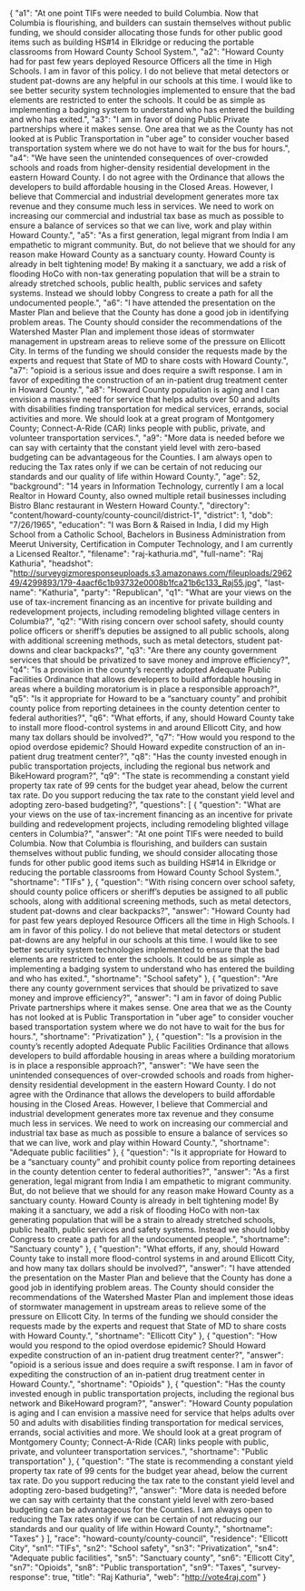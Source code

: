 {
  "a1": "At one point TIFs were needed to build Columbia. Now that Columbia is flourishing, and builders can sustain themselves without public funding, we should consider allocating those funds for other public good items such as building HS#14 in Elkridge or reducing the portable classrooms from Howard County School System.",
  "a2": "Howard County had for past few years deployed Resource Officers all the time in High Schools. I am in favor of this policy. I do not believe that metal detectors or student pat-downs are any helpful in our schools at this time. I would like to see better security system technologies implemented to ensure that the bad elements are restricted to enter the  schools. It could be as simple as implementing a badging system to understand who has entered the building and who has exited.",
  "a3": "I am in favor of doing Public Private partnerships where it makes sense. One area that we as the County has not looked at is Public Transportation in \"uber age\" to consider voucher based transportation system where we do not have to wait for the bus for hours.",
  "a4": "We have seen the unintended consequences of over-crowded schools and roads from higher-density residential development in the eastern Howard County. I do not agree with the Ordinance that allows the developers to build affordable housing in the Closed Areas. However, I believe that Commercial and industrial development generates more tax revenue and they consume much less in services. We need to work on increasing our commercial and industrial tax base as much as possible to ensure a balance of services so that we can live, work and play within Howard County.",
  "a5": "As a first generation, legal migrant from India I am empathetic to migrant community. But, do not believe that we should for any reason make Howard County as a sanctuary county. Howard County is already in belt tightening mode! By making it a sanctuary, we add a risk of flooding HoCo with non-tax generating population that will be a strain to already stretched schools, public health, public services and safety systems. Instead we should lobby Congress to create a path for all the undocumented people.",
  "a6": "I have attended the presentation on the Master Plan and believe that the County has done a good job in identifying problem areas. The County should consider the recommendations of the Watershed Master Plan and implement those ideas of stormwater management in upstream areas to relieve some of the pressure on Ellicott City. In terms of the funding we should consider the requests made by the experts and request that State of MD to share costs with Howard County.",
  "a7": "opioid is a serious issue and does require a swift response. I am in favor of expediting the construction of an in-patient drug treatment center in Howard County.",
  "a8": "Howard County population is aging and I can envision a massive need for service that helps adults over 50 and adults with disabilities finding transportation for medical services, errands, social activities and more. We should look at a great program of Montgomery County; Connect-A-Ride (CAR) links people with public, private, and volunteer transportation services.",
  "a9": "More data is needed before we can say with certainty that the constant yield level with zero-based budgeting can be advantageous for the Counties. I am always open to reducing the Tax rates only if we can be certain of not reducing our standards and our quality of life within Howard County.",
  "age": 52,
  "background": "14 years in Information Technology, currently I am a local Realtor in Howard County, also owned multiple retail businesses including Bistro Blanc restaurant in Western Howard County.",
  "directory": "content/howard-county/county-council/district-1",
  "district": 1,
  "dob": "7/26/1965",
  "education": "I was Born & Raised in India, I did my High School from a Catholic School, Bachelors in Business Administration from Meerut University, Certification in Computer Technology, and I am currently a Licensed Realtor.",
  "filename": "raj-kathuria.md",
  "full-name": "Raj Kathuria",
  "headshot": "http://surveygizmoresponseuploads.s3.amazonaws.com/fileuploads/296249/4299893/179-4aacf6c1b93732e0008b1fca21b6c133_Raj55.jpg",
  "last-name": "Kathuria",
  "party": "Republican",
  "q1": "What are your views on the use of tax-increment financing as an incentive for private building and redevelopment projects, including remodeling blighted village centers in Columbia?",
  "q2": "With rising concern over school safety, should county police officers or sheriff’s deputies be assigned to all public schools, along with additional screening methods, such as metal detectors, student pat-downs and clear backpacks?",
  "q3": "Are there any county government services that should be privatized to save money and improve efficiency?",
  "q4": "Is a provision in the county’s recently adopted Adequate Public Facilities Ordinance that allows developers to build affordable housing in areas where a building moratorium is in place a responsible approach?",
  "q5": "Is it appropriate for Howard to be a “sanctuary county” and prohibit county police from reporting detainees in the county detention center to federal authorities?",
  "q6": "What efforts, if any, should Howard County take to install more flood-control systems in and around Ellicott City, and how many tax dollars should be involved?",
  "q7": "How would you respond to the opiod overdose epidemic? Should Howard expedite construction of an in-patient drug treatment center?",
  "q8": "Has the county invested enough in public transportation projects, including the regional bus network and BikeHoward program?",
  "q9": "The state is recommending a constant yield property tax rate of 99 cents for the budget year ahead, below the current tax rate. Do you support reducing the tax rate to the constant yield level and adopting zero-based budgeting?",
  "questions": [
    {
      "question": "What are your views on the use of tax-increment financing as an incentive for private building and redevelopment projects, including remodeling blighted village centers in Columbia?",
      "answer": "At one point TIFs were needed to build Columbia. Now that Columbia is flourishing, and builders can sustain themselves without public funding, we should consider allocating those funds for other public good items such as building HS#14 in Elkridge or reducing the portable classrooms from Howard County School System.",
      "shortname": "TIFs"
    },
    {
      "question": "With rising concern over school safety, should county police officers or sheriff’s deputies be assigned to all public schools, along with additional screening methods, such as metal detectors, student pat-downs and clear backpacks?",
      "answer": "Howard County had for past few years deployed Resource Officers all the time in High Schools. I am in favor of this policy. I do not believe that metal detectors or student pat-downs are any helpful in our schools at this time. I would like to see better security system technologies implemented to ensure that the bad elements are restricted to enter the  schools. It could be as simple as implementing a badging system to understand who has entered the building and who has exited.",
      "shortname": "School safety"
    },
    {
      "question": "Are there any county government services that should be privatized to save money and improve efficiency?",
      "answer": "I am in favor of doing Public Private partnerships where it makes sense. One area that we as the County has not looked at is Public Transportation in \"uber age\" to consider voucher based transportation system where we do not have to wait for the bus for hours.",
      "shortname": "Privatization"
    },
    {
      "question": "Is a provision in the county’s recently adopted Adequate Public Facilities Ordinance that allows developers to build affordable housing in areas where a building moratorium is in place a responsible approach?",
      "answer": "We have seen the unintended consequences of over-crowded schools and roads from higher-density residential development in the eastern Howard County. I do not agree with the Ordinance that allows the developers to build affordable housing in the Closed Areas. However, I believe that Commercial and industrial development generates more tax revenue and they consume much less in services. We need to work on increasing our commercial and industrial tax base as much as possible to ensure a balance of services so that we can live, work and play within Howard County.",
      "shortname": "Adequate public facilities"
    },
    {
      "question": "Is it appropriate for Howard to be a “sanctuary county” and prohibit county police from reporting detainees in the county detention center to federal authorities?",
      "answer": "As a first generation, legal migrant from India I am empathetic to migrant community. But, do not believe that we should for any reason make Howard County as a sanctuary county. Howard County is already in belt tightening mode! By making it a sanctuary, we add a risk of flooding HoCo with non-tax generating population that will be a strain to already stretched schools, public health, public services and safety systems. Instead we should lobby Congress to create a path for all the undocumented people.",
      "shortname": "Sanctuary county"
    },
    {
      "question": "What efforts, if any, should Howard County take to install more flood-control systems in and around Ellicott City, and how many tax dollars should be involved?",
      "answer": "I have attended the presentation on the Master Plan and believe that the County has done a good job in identifying problem areas. The County should consider the recommendations of the Watershed Master Plan and implement those ideas of stormwater management in upstream areas to relieve some of the pressure on Ellicott City. In terms of the funding we should consider the requests made by the experts and request that State of MD to share costs with Howard County.",
      "shortname": "Ellicott City"
    },
    {
      "question": "How would you respond to the opiod overdose epidemic? Should Howard expedite construction of an in-patient drug treatment center?",
      "answer": "opioid is a serious issue and does require a swift response. I am in favor of expediting the construction of an in-patient drug treatment center in Howard County.",
      "shortname": "Opioids"
    },
    {
      "question": "Has the county invested enough in public transportation projects, including the regional bus network and BikeHoward program?",
      "answer": "Howard County population is aging and I can envision a massive need for service that helps adults over 50 and adults with disabilities finding transportation for medical services, errands, social activities and more. We should look at a great program of Montgomery County; Connect-A-Ride (CAR) links people with public, private, and volunteer transportation services.",
      "shortname": "Public transportation"
    },
    {
      "question": "The state is recommending a constant yield property tax rate of 99 cents for the budget year ahead, below the current tax rate. Do you support reducing the tax rate to the constant yield level and adopting zero-based budgeting?",
      "answer": "More data is needed before we can say with certainty that the constant yield level with zero-based budgeting can be advantageous for the Counties. I am always open to reducing the Tax rates only if we can be certain of not reducing our standards and our quality of life within Howard County.",
      "shortname": "Taxes"
    }
  ],
  "race": "howard-county/county-council",
  "residence": "Ellicott City",
  "sn1": "TIFs",
  "sn2": "School safety",
  "sn3": "Privatization",
  "sn4": "Adequate public facilities",
  "sn5": "Sanctuary county",
  "sn6": "Ellicott City",
  "sn7": "Opioids",
  "sn8": "Public transportation",
  "sn9": "Taxes",
  "survey-response": true,
  "title": "Raj Kathuria",
  "web": "http://vote4raj.com"
}
